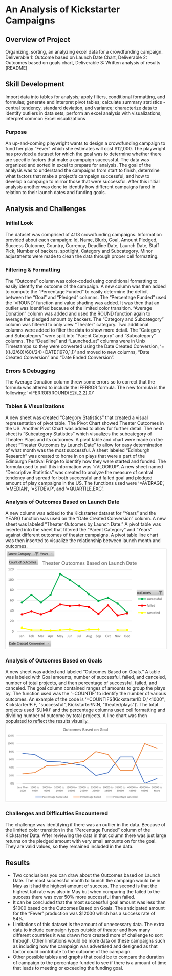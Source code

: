 # An Analysis of Kickstarter Campaigns
## Overview of Project
Organizing, sorting, an analyzing excel data for a crowdfunding campaign. Deliverable 1: Outcome based on Launch Date Chart, Deliverable 2: Outcomes based on goals chart, Deliverable 3: Written analysis of results (README)
## Skill Development
Import data into tables for analysis; apply filters, conditional formatting, and formulas; generate and interpret pivot tables; calculate summary statistics - central tendency, standard deviation, and variance; characterize data to identify outliers in data sets; perform an excel analysis with visualizations; interpret common Excel visualizations
### Purpose
An up-and-coming playwright wants to design a crowdfunding campaign to fund her play “Fever” which she estimates will cost $12,000. The playwright has provided a dataset for which the goal was to determine whether there are specific factors that make a campaign successful. The data was organized and sorted in excel to prepare for analysis. The goal of the analysis was to understand the campaigns from start to finish, determine what factors that make a project's campaign successful, and how to develop a campaign to mirror those that were successful. After this initial analysis another was done to identify how different campaigns fared in relation to their launch dates and funding goals. 
## Analysis and Challenges
### Initial Look
The dataset was comprised of 4113 crowdfunding campaigns. Information provided about each campaign: Id, Name, Blurb, Goal, Amount Pledged, Success Outcome, Country, Currency, Deadline Date, Launch Date, Staff Pick, Number of backers, spotlight, Category and Subcategory. Minor adjustments were made to clean the data through proper cell formatting. 
### Filtering & Formatting
The “Outcome” column was color-coded using conditional formatting to easily identify the outcome of the campaign. A new column was then added to compute the “Percentage Funded” to easily determine the deficit between the “Goal” and “Pledged” columns. The “Percentage Funded” used the ‘=ROUND’ function and value shading was added. It was then that an outlier was identified because of the limited color transition. “Average Donation” column was added and used the ROUND function again to average the pledged amount by backers. The “Category and Subcategory” column was filtered to only view “Theater” category. Two additional columns were added to filter the data to show more detail. The “Category and Subcategory” were split into “Parent Category” and “Subcategory” columns. The “Deadline” and “Launched_at” columns were in Unix Timestamps so they were converted using the Date Created Conversion, ‘=(((J2/60)/60)/24)+DATE(1970,1,1)’ and moved to new columns, “Date Created Conversion” and “Date Ended Conversion”. 
### Errors & Debugging
 The Average Donation column threw some errors so to correct that the formula was altered to include the IFERROR formula. The new formula is the following: ‘=IFERROR(ROUND(E2/L2,2),0)’ 
### Tables & Visualizations
 A new sheet was created “Category Statistics” that created a visual representation of pivot table. The Pivot Chart showed Theater Outcomes in the US. Another Pivot Chart was added to allow for further detail. The next sheet is “Subcategory Statistics” which visualizes the subcategory of Theater: Plays and its outcomes.  A pivot table and chart were made on the sheet “Theater Outcomes by Launch Date” to allow for easy determination of what month was the most successful. A sheet labeled “Edinburgh Research” was created to home in on plays that were a part of the Edinburgh Festival Fringe to identify how they were started and funded. The formula used to pull this information was ‘=VLOOKUP’.  A new sheet named “Descriptive Statistics” was created to analyze the measure of central tendency and spread for both successful and failed goal and pledged amount of play campaigns in the US. The functions used were ‘=AVERAGE’, ‘=MEDIAN’, ‘=STDEV.P’, and ‘=QUARTILE.EXC’.
### Analysis of Outcomes Based on Launch Date
A new column was added to the Kickstarter dataset for “Years” and the YEAR() function was used on the “Date Created Conversion” column. A new sheet was labeled “Theater Outcomes by Launch Date.” A pivot table was inserted into the sheet that filtered the “Parent Category” and “Years” against different outcomes of theater campaigns. A pivot table line chart was then inserted to visualize the relationship between launch month and outcomes. 
![Theater_Outcomes_vs_Launch]( https://github.com/cmwardcode/kickstarter-analysis/blob/main/resources/Theater_Outcomes_vs_Launch.png)
### Analysis of Outcomes Based on Goals
A new sheet was added and labeled “Outcomes Based on Goals.” A table was labeled with Goal amounts, number of successful, failed, and canceled, number of total projects, and then percentage of successful, failed, and canceled. The goal column contained ranges of amounts to group the plays by. The function used was the ‘=COUNTIF’ to identify the number of various outcomes. An example of the code is ‘=COUNTIFS(Kickstarter!D:D,"<1000", Kickstarter!F:F, "successful", Kickstarter!N:N, "theater/plays")’. The total projects used ‘SUM()’ and the percentage columns used cell formatting and dividing number of outcome by total projects. A line chart was then populated to reflect the results visually. 
![Outcomes_vs_Goals]( https://github.com/cmwardcode/kickstarter-analysis/blob/main/resources/Outcomes_vs_Goals.png)
### Challenges and Difficulties Encountered
The challenge was identifying if there was an outlier in the data. Because of the limited color transition in the “Percentage Funded” column of the Kickstarter Data. After reviewing the data in that column there was just large returns on the pledged amount with very small amounts on for the goal. They are valid values, so they remained included in the data. 
## Results
- Two conclusions you can draw about the Outcomes based on Launch Date. The most successful month to launch the campaign would be in May as it had the highest amount of success. The second is that the highest fail rate was also in May but when comparing the failed to the success there was over 50% more successful than failed. 
- It can be concluded that the most successful goal amount was less than $1000 based on the Outcomes Based on Goals. The anticipated amount for the “Fever” production was $12000 which has a success rate of 54%. 
- Limitations of this dataset is the amount of unnecessary data. The extra data to include campaign types outside of theater and how many different countries it was drawn from created more of challenge to sort through. Other limitations would be more data on these campaigns such as including how the campaign was advertised and designed as that factor could contribute to the outcome of the campaign. 
- Other possible tables and graphs that could be to compare the duration of campaign to the percentage funded to see if there is a amount of time that leads to meeting or exceeding the funding goal.

